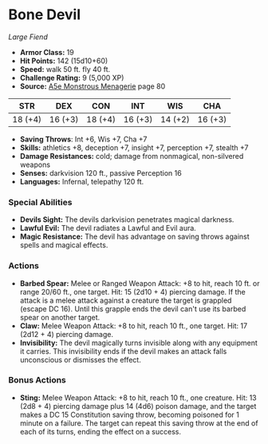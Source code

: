 # Bone Devil

*Large* *Fiend*

- **Armor Class:** 19
- **Hit Points:** 142 (15d10+60)
- **Speed:** walk 50 ft. fly 40 ft.
- **Challenge Rating:** 9 (5,000 XP)
- **Source:** [A5e Monstrous Menagerie](https://enpublishingrpg.com/products/level-up-monstrous-menagerie-a5e) page 80

| STR | DEX | CON | INT | WIS | CHA |
| --- | --- | --- | --- | --- | --- |
| 18 (+4) | 16 (+3) | 18 (+4) | 16 (+3) | 14 (+2) | 16 (+3) |

- **Saving Throws**: Int +6, Wis +7, Cha +7
- **Skills:** athletics +8, deception +7, insight +7, perception +7, stealth +7
- **Damage Resistances:** cold; damage from nonmagical, non-silvered weapons
- **Senses:** darkvision 120 ft., passive Perception 16
- **Languages:** Infernal, telepathy 120 ft.

### Special Abilities

- **Devils Sight:** The devils darkvision penetrates magical darkness.
- **Lawful Evil:** The devil radiates a Lawful and Evil aura.
- **Magic Resistance:** The devil has advantage on saving throws against spells and magical effects.

### Actions

- **Barbed Spear:** Melee or Ranged Weapon Attack: +8 to hit, reach 10 ft. or range 20/60 ft., one target. Hit: 15 (2d10 + 4) piercing damage. If the attack is a melee attack against a creature  the target is grappled (escape DC 16). Until this grapple ends  the devil can't use its barbed spear on another target.
- **Claw:** Melee Weapon Attack: +8 to hit, reach 10 ft., one target. Hit: 17 (2d12 + 4) piercing damage.
- **Invisibility:** The devil magically turns invisible  along with any equipment it carries. This invisibility ends if the devil makes an attack  falls unconscious  or dismisses the effect.

### Bonus Actions

- **Sting:** Melee Weapon Attack: +8 to hit, reach 10 ft., one creature. Hit: 13 (2d8 + 4) piercing damage plus 14 (4d6) poison damage, and the target makes a DC 15 Constitution saving throw, becoming poisoned for 1 minute on a failure. The target can repeat this saving throw at the end of each of its turns, ending the effect on a success.


